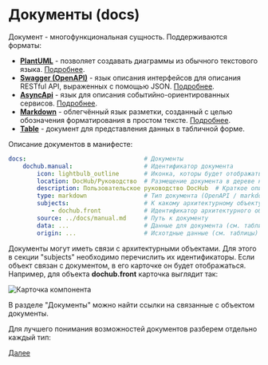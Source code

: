 # Документы (docs)

Документ - многофункциональная сущность. Поддерживаются форматы:
* **[PlantUML](/docs/dochub.plantuml)** - позволяет создавать диаграммы из обычного текстового языка. [Подробнее](https://plantuml.com/ru/).
* **[Swagger (OpenAPI)](/docs/dochub.swagger)**  - язык описания интерфейсов для описания RESTful API, выраженных с помощью JSON. [Подробнее](https://swagger.io/).
* **[AsyncApi](/docs/dochub.asyncapi)**  - язык для описания событийно-ориентированных сервисов. [Подробнее](https://www.asyncapi.com/).
* **[Markdown](/docs/dochub.markdown)** - облегчённый язык разметки, созданный с целью обозначения форматирования в простом тексте. [Подробнее](https://ru.wikipedia.org/wiki/Markdown).
* **[Table](/docs/dochub.tables)** - документ для представления данных в табличной форме.

Описание документов в манифесте:
```yaml
docs:                                 # Документы
    dochub.manual:                    # Идентификатор документа
        icon: lightbulb_outline       # Иконка, которы будет отображаться в дереве навигации
        location: DocHub/Руководство  # Размещение документа в дереве навигации (если требуется отражать)
        description: Пользовательское руководство DocHub  # Краткое описание сути документа (опиционально)
        type: markdown                # Тип документа (OpenAPI / markdown / PlantUML / Table)
        subjects:                     # К какому архитектурному объекту документ имеет отношение
            - dochub.front            # Идентификатор архитектурного объекта
        source: ../docs/manual.md     # Путь к документу 
        data: ...                     # Данные для документа (см. таблицы)  
        origin: ...                   # Исхотдные данные (см. таблицы)
```

Документы могут иметь связи с архитектурными объектами. Для этого в секции "subjects" необходимо перечислить их
идентификаторы. Если объект связан с документом, в его карточке он будет отображаться. Например, для объекта
**dochub.front** карточка выглядит так:

![Карточка компонента](@component/dochub.front)

В разделе "Документы" можно найти ссылки на связанные с объектом документы.

Для лучшего понимания возможностей документов разберем отдельно каждый тип:

[Далее](/docs/dochub.plantuml)




